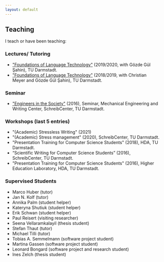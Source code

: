 ```yaml
---
layout: default
---
```


## Teaching
I teach or have been teaching:

### Lectures/ Tutoring
* ["Foundations of Language Technology"](https://www.informatik.tu-darmstadt.de/ukp/teaching_ukp/courses_3/previous_terms/wise_2018___2019/foundations_of_language_technology_6/foundations_of_language_technology_7.en.jsp) (2019/2020, with Gözde Gül Şahin), TU Darmstadt.
* ["Foundations of Language Technology"](https://www.informatik.tu-darmstadt.de/ukp/teaching_ukp/courses_3/current_and_upcoming_courses/wise_2018___2019/foundations_of_language_technology_6/foundations_of_language_technology_7.en.jsp) (2018/2019, with Christian Meyer and Gözde Gül Şahin), TU Darmstadt.

### Seminar
* ["Engineers in the Society"](https://www.maschinenbau.tu-darmstadt.de/studieren/interessierte/studiengaenge_mb/b_mpe/index.en.jsp) (2016), Seminar, Mechanical Engineering and Writing Center, SchreibCenter, TU Darmstadt.

### Workshops (last 5 entries)
* "(Academic) Stressless Writing" (2021)
* "(Academic) Stress management" (2020), SchreibCenter, TU Darmstadt.
* "Presentation Training for Computer Science Students" (2018), HDA, TU Darmstadt.
* “Scientific Writing for Computer Science Students” (2016), SchreibCenter, TU Darmstadt.
* "Presentation Training for Computer Science Students" (2016), Higher Education Laboratory, HDA, TU Darmstadt.

### Supervised Students
* Marco Huber (tutor)
* Jan N. Kolf (tutor)
* Annika Palm (student helper)
* Kateryna Shutiuk (student helper)
* Erik Schwan (student helper)
* Paul Reisert (visiting researcher)
* Seena Vellaramkalayil (thesis student)
* Stefan Thaut (tutor)
* Michael Tilli (tutor)
* Tobias A. Semmelmann (software project student)
* Martina Gassen (software project student)
* Leonard Bongard (software project and research student)
* Ines Zelch (thesis student)
